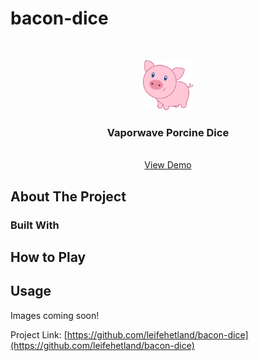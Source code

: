 # bacon-dice

<!-- PROJECT LOGO -->
<br />
<p align="center">
  <a href="https://github.com/leifehetland/bacon-dice">
    <img src="./img/lil_pig.png" alt="Logo" width="80" height="80">
  </a>

  <h3 align="center">Vaporwave Porcine Dice</h3>

  <p align="center">
    <br />
    <a href="/">View Demo</a>
  </p>
</p>





<!-- ABOUT THE PROJECT -->
## About The Project

### Built With

<!-- GETTING STARTED -->
## How to Play

<!-- USAGE EXAMPLES -->
## Usage

Images coming soon!


Project Link: [https://github.com/leifehetland/bacon-dice](https://github.com/leifehetland/bacon-dice)

